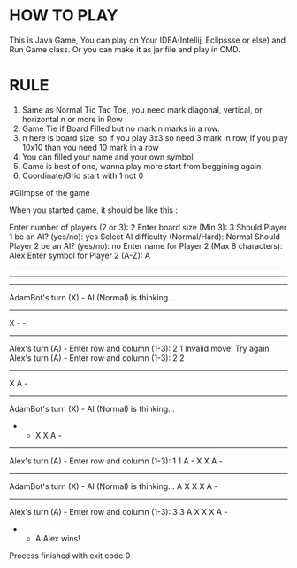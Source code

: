 # HOW TO PLAY

This is Java Game, You can play on Your IDEA(Intellij, Eclipssse or else) and Run Game class. Or you can make it as jar file and play in CMD.

# RULE
1. Same as Normal Tic Tac Toe, you need mark diagonal, vertical, or horizontal n or more in Row
2. Game Tie if Board Filled but no mark n marks in a row.
3. n here is board size, so if you play 3x3 so need 3 mark in row, if you play 10x10 than you need 10 mark in a row
4. You can filled your name and your own symbol
5. Game is best of one, wanna play more start from beggining again
6. Coordinate/Grid start with 1 not 0

#Glimpse of the game

When you started game, it should be like this :

Enter number of players (2 or 3): 2
Enter board size (Min 3): 3
Should Player 1 be an AI? (yes/no): yes
Select AI difficulty (Normal/Hard): Normal
Should Player 2 be an AI? (yes/no): no
Enter name for Player 2 (Max 8 characters): Alex
Enter symbol for Player 2 (A-Z): A
- - - 
- - - 
- - - 
AdamBot's turn (X) - AI (Normal) is thinking...
- - - 
X - - 
- - - 
Alex's turn (A) - Enter row and column (1-3): 
2 1
Invalid move! Try again.
Alex's turn (A) - Enter row and column (1-3): 
2 2
- - - 
X A - 
- - - 
AdamBot's turn (X) - AI (Normal) is thinking...
- - X 
X A - 
- - - 
Alex's turn (A) - Enter row and column (1-3): 
1 1
A - X 
X A - 
- - - 
AdamBot's turn (X) - AI (Normal) is thinking...
A X X 
X A - 
- - - 
Alex's turn (A) - Enter row and column (1-3): 
3 3
A X X 
X A - 
- - A 
Alex wins!

Process finished with exit code 0

